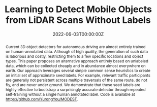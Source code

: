 ---
# Activate this widget? true/false
active: false
title: "Learning to Detect Mobile Objects from LiDAR Scans Without Labels"

# Authors
# If you created a profile for a user (e.g. the default `admin` user), write the username (folder name) here 
# and it will be replaced with their full name and linked to their profile.
authors:
- Yurong You*
- Katie Z Luo*
- Cheng Perng Phoo
- Wei-Lun Chao 
- Wen Sun 
- Bharath Hariharan 
- Mark Campbell
- Kilian Q. Weinberger

# Author notes (optional)
# author_notes:
# - "Equal contribution"
# - "Equal contribution"

date: "2022-06-03T00:00:00Z"
doi: ""

# Schedule page publish date (NOT publication's date).
publishDate: "2020-01-01T00:00:00Z"

# Publication type.
# Legend: 0 = Uncategorized; 1 = Conference paper; 2 = Journal article;
# 3 = Preprint / Working Paper; 4 = Report; 5 = Book; 6 = Book section;
# 7 = Thesis; 8 = Patent
publication_types: ["1"]

# Publication name and optional abbreviated publication name.
publication: In *Conference on Computer Vision and Pattern Recognition 2022*
publication_short: In *CVPR 2022*

abstract: "Current 3D object detectors for autonomous driving are almost entirely trained on human-annotated data. Although of high quality, the generation of such data is laborious and costly, restricting them to a few specific locations and object types. This paper proposes an alternative approach entirely based on unlabeled data, which can be collected cheaply and in abundance almost everywhere on earth. Our approach leverages several simple common sense heuristics to create an initial set of approximate seed labels. For example, relevant traffic participants are generally not persistent across multiple traversals of the same route, do not fly, and are never under ground. We demonstrate that these seed labels are highly effective to bootstrap a surprisingly accurate detector through repeated self-training without a single human annotated label. Code is available at https://github.com/YurongYou/MODEST."

# Summary. An optional shortened abstract.
summary: "<i>CVPR 2022</i> <br>
Discovering 3D objects from repeated traversals and self training."
# summary: Lorem ipsum dolor sit amet, consectetur adipiscing elit. Duis posuere tellus ac convallis placerat. Proin tincidunt magna sed ex sollicitudin condimentum.

tags: ["self-driving", "first-author", "featured", "conference"]

# Display this page in the Featured widget?
featured: True

# Custom links (uncomment lines below)
# links:
# - name: Custom Link
#   url: http://example.org

url_pdf: 'https://arxiv.org/pdf/2203.15882.pdf'
url_code: 'https://github.com/YurongYou/MODEST'
url_dataset: ''
url_poster: ''
url_project: ''
url_slides: ''
url_source: ''
url_video: ''

# Featured image
# To use, add an image named `featured.jpg/png` to your page's folder. 
image:
  caption: 'Visualizations of MODEST outputs. We show LiDAR scans from two scenes in the Lyft dataset in two rows. From zero labels, our method is able to bootstrap a detector that achieves results close to the ground truth.'
  focal_point: ""
  preview_only: false

# Associated Projects (optional).
#   Associate this publication with one or more of your projects.
#   Simply enter your project's folder or file name without extension.
#   E.g. `internal-project` references `content/project/internal-project/index.md`.
#   Otherwise, set `projects: []`.
# projects:
# - example

# Slides (optional).
#   Associate this publication with Markdown slides.
#   Simply enter your slide deck's filename without extension.
#   E.g. `slides: "example"` references `content/slides/example/index.md`.
#   Otherwise, set `slides: ""`.
# slides: example
---